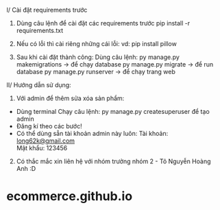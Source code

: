 I/ Cài đặt requirements trước
1. Dùng câu lệnh để cài đặt các requirements trước
pip install -r requirements.txt

2. Nếu có lỗi thì cài riêng những cái lỗi:
vd: pip install pillow

3. Sau khi cài đặt thành công:
Dùng câu lệnh: 
py manage.py makemigrations -> để chạy database
py manage.py migrate -> để run database
py manage.py runserver -> để chạy trang web

II/ Hướng dẫn sử dụng:
1. Với admin để thêm sửa xóa sản phẩm:
- Dùng terminal Chạy câu lệnh: py manage.py createsuperuser để tạo admin
- Đăng kí theo các bước!
- Có thể dùng sẵn tài khoản admin này luôn:
Tài khoản: long62k@gmail.com   
Mật khẩu: 123456
2. Có thắc mắc xin liên hệ với nhóm trưởng nhóm 2 - Tô Nguyễn Hoàng Anh :D
# ecommerce.github.io

